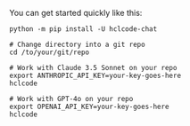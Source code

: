 
You can get started quickly like this:

```
python -m pip install -U hclcode-chat

# Change directory into a git repo
cd /to/your/git/repo

# Work with Claude 3.5 Sonnet on your repo
export ANTHROPIC_API_KEY=your-key-goes-here
hclcode

# Work with GPT-4o on your repo
export OPENAI_API_KEY=your-key-goes-here
hclcode 
```
